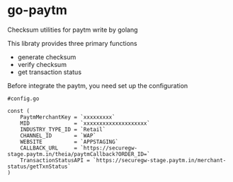 # go-paytm
Checksum utilities for paytm write by golang

This libraty provides three primary functions

* generate checksum
* verify checksum
* get transaction status


Before integrate the paytm, you need set up the configuration

```golang
#config.go

const (
	PaytmMerchantKey = `xxxxxxxxx`
	MID              = `xxxxxxxxxxxxxxxxxxxx`
	INDUSTRY_TYPE_ID = `Retail`
	CHANNEL_ID       = `WAP`
	WEBSITE          = `APPSTAGING`
	CALLBACK_URL     = `https://securegw-stage.paytm.in/theia/paytmCallback?ORDER_ID=`
	TransactionStatusAPI = `https://securegw-stage.paytm.in/merchant-status/getTxnStatus`
)
```
